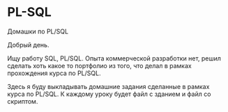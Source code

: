 # PL-SQL
Домашки по PL/SQL

Добрый день.

Ищу работу SQL, PL/SQL.
Опыта коммерческой разработки нет, решил сделать хоть какое то портфолио из того, что делал в рамках прохождения курса по PL/SQL.

Здесь я буду выкладывать домашние задания сделанные в рамках курса по PL/SQL. 
К каждому уроку будет файл с зданием и файл со скриптом.

